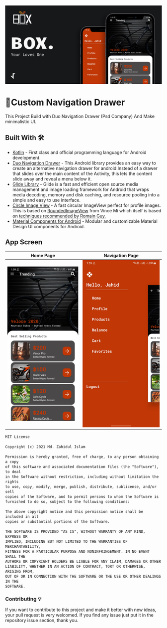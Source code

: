 ![GitHub Cards Preview](https://github.com/JahidHasanCO/Custom-Navigation-Drawer/blob/master/ART/cover.png)

# 🔖Custom Navigation Drawer
This Project Build with Duo Navigation Drawer (Psd Company) And Make minimalistic UI.

## Built With 🛠

- [Kotlin](https://kotlinlang.org/) - First class and official programming language for Android development.
- [Duo Navigation Drawer](https://github.com/psdcompany/duo-navigation-drawer) - This Android library provides an easy way to create an alternative navigation drawer for android.Instead of a drawer that slides over the main content of the Activity, this lets the content slide away and reveal a menu below it.
- [Glide Library](https://github.com/bumptech/glide) - Glide is a fast and efficient open source media management and image loading framework for Android that wraps media decoding, memory and disk caching, and resource pooling into a simple and easy to use interface.
- [Circle Image View](https://github.com/hdodenhof/CircleImageView) - A fast circular ImageView perfect for profile images. This is based on [RoundedImageView](https://github.com/vinc3m1/RoundedImageView) from Vince Mi which itself is based on [techniques recommended by Romain Guy.](http://www.curious-creature.org/2012/12/11/android-recipe-1-image-with-rounded-corners/)
- [Material Components for Android](https://github.com/material-components/material-components-android) - Modular and customizable Material Design UI components for Android.

## App Screen
Home Page | Navigation Page 
--- | --- 
![](https://github.com/JahidHasanCO/Custom-Navigation-Drawer/blob/master/ART/home.jpg) | ![](https://github.com/JahidHasanCO/Custom-Navigation-Drawer/blob/master/ART/nav.jpg) |

```
MIT License

Copyright (c) 2021 Md. Zahidul Islam

Permission is hereby granted, free of charge, to any person obtaining a copy
of this software and associated documentation files (the "Software"), to deal
in the Software without restriction, including without limitation the rights
to use, copy, modify, merge, publish, distribute, sublicense, and/or sell
copies of the Software, and to permit persons to whom the Software is
furnished to do so, subject to the following conditions:

The above copyright notice and this permission notice shall be included in all
copies or substantial portions of the Software.

THE SOFTWARE IS PROVIDED "AS IS", WITHOUT WARRANTY OF ANY KIND, EXPRESS OR
IMPLIED, INCLUDING BUT NOT LIMITED TO THE WARRANTIES OF MERCHANTABILITY,
FITNESS FOR A PARTICULAR PURPOSE AND NONINFRINGEMENT. IN NO EVENT SHALL THE
AUTHORS OR COPYRIGHT HOLDERS BE LIABLE FOR ANY CLAIM, DAMAGES OR OTHER
LIABILITY, WHETHER IN AN ACTION OF CONTRACT, TORT OR OTHERWISE, ARISING FROM,
OUT OF OR IN CONNECTION WITH THE SOFTWARE OR THE USE OR OTHER DEALINGS IN THE
SOFTWARE.
```

### Contributing 💡
If you want to contribute to this project and make it better with new ideas, your pull request is very welcomed.
If you find any issue just put it in the repository issue section, thank you.
